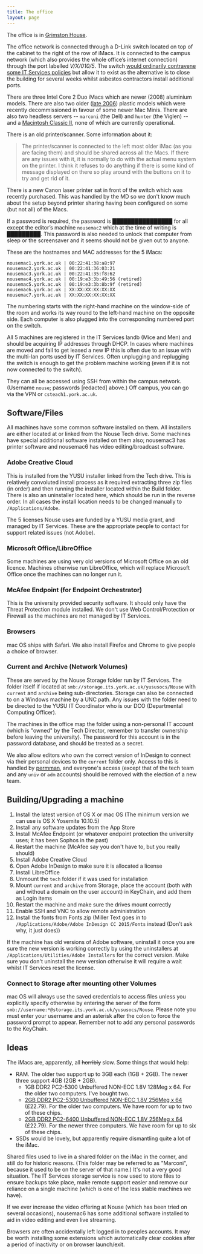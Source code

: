 ```yaml
---
title: The office
layout: page
---
```


The office is in [Grimston House](http://www.openstreetmap.org/way/60004913).

The office network is connected through a D-Link switch located on top of the cabinet to the right of the row of iMacs.
It is connected to the campus network (which also provides the whole office’s internet connection) through the port labelled _V/X/010/5_.
The switch [would ordinarily contravene some IT Services policies](http://www.york.ac.uk/it-services/connect/guidelines/) but allow it to exist as the alternative is to close the building for several weeks whilst asbestos contractors install additional ports.

There are three Intel Core 2 Duo iMacs which are newer (2008) aluminium models. There are also two older ([late 2006](http://support.apple.com/kb/Sp28)) plastic models which were recently decommissioned in favour of some newer Mac Minis.
There are also two headless servers -- `marconi` (the Dell) and `hunter` (the Viglen) -- and a [Macintosh Classic II](http://support.apple.com/kb/sp204), none of which are currently operational.

There is an old printer/scanner. Some information about it:

> The printer/scanner is connected to the left most older iMac (as you are facing them) and should be shared across all the Macs. If there are any issues with it, it is normally to do with the actual menu system on the printer. I think it refuses to do anything if there is some kind of message displayed on there so play around with the buttons on it to try and get rid of it.

There is a new Canon laser printer sat in front of the switch which was recently purchased.  This was handled by the MD so we don't know much about the setup beyond printer sharing having been configured on some (but not all) of the Macs.

If a password is required, the password is ████████████████ for all except the editor’s machine `nousemac2` which at the time of writing is █████████.
This password is also needed to unlock that computer from sleep or the screensaver and it seems should not be given out to anyone.

These are the hostnames and MAC addresses for the 5 iMacs:

    nousemac1.york.ac.uk | 00:22:41:38:a8:97
    nousemac2.york.ac.uk | 00:22:41:36:03:21
    nousemac3.york.ac.uk | 00:22:41:35:f8:62
    nousemac4.york.ac.uk | 00:19:e3:3b:49:56 (retired)
    nousemac5.york.ac.uk | 00:19:e3:3b:8b:9f (retired)
    nousemac6.york.ac.uk | XX:XX:XX:XX:XX:XX
    nousemac7.york.ac.uk | XX:XX:XX:XX:XX:XX

The numbering starts with the right-hand machine on the window-side of the room and works its way round to the left-hand machine on the opposite side. Each computer is also plugged into the corresponding numbered port on the switch.

All 5 machines are registered in the IT Services landb (Mice and Men) and should be acquiring IP addresses through DHCP. In cases where machines are moved and fail to get leased a new IP this is often due to an issue with the multi-lan ports used by IT Services.  Often unplugging and replugging the switch is enough to get the problem machine working (even if it is not now connected to the switch).

They can all be accessed using SSH from within the campus network. (Username `nouse`; passwords [redacted] above.) Off campus, you can go via the VPN or `csteach1.york.ac.uk`.

## Software/Files

All machines have some common software installed on them.  All installers are either located at or linked from the Nouse Tech drive.  Some machines have special additional software installed on them also; nousemac3 has printer software and nousemac6 has video editing/broadcast software.

### Adobe Creative Cloud

This is installed from the YUSU installer linked from the Tech drive.  This is relatively convoluted install process as it required extracting three zip files (in order) and then running the installer located within the Build folder.  There is also an uninstaller located here, which should be run in the reverse order.  In all cases the install location needs to be changed manually to `/Applications/Adobe`.

The 5 licenses Nouse uses are funded by a YUSU media grant, and managed by IT Services.  These are the appropriate people to contact for support related issues (not Adobe).

### Microsoft Office/LibreOffice
Some machines are using very old versions of Microsoft Office on an old licence.  Machines otherwise run LibreOffice, which will replace Microsoft Office once the machines can no longer run it.

### McAfee Endpoint (for Endpoint Orchestrator)

This is the university provided security software.  It should only have the Threat Protection module installed.  We don't use Web Control/Protection or Firewall as the machines are not managed by IT Services.

### Browsers
mac OS ships with Safari.  We also install Firefox and Chrome to give people a choice of browser.

### Current and Archive (Network Volumes)

These are served by the Nouse Storage folder run by IT Services.  The folder itself if located at `smb://storage.its.york.ac.uk/yususocs/Nouse` with `current` and `archive` being sub-directories.  Storage can also be connected to on a Windows machine by a UNC path.  Any issues with the folder need to be directed to the YUSU IT Coordinator who is our DCO (Departmental Computing Officer).

The machines in the office map the folder using a non-personal IT account (which is "owned" by the Tech Director, remember to transfer ownership before leaving the university).  The password for this account is in the password database, and should be treated as a secret.

We also allow editors who own the correct version of InDesign to connect via their personal devices to the `current` folder only.  Access to this is handled by [permman](http://permman.york.ac.uk), and everyone's access (except that of the tech team and any `univ` or `adm` accounts) should be removed with the election of a new team.

## Building/Upgrading a machine

1. Install the latest version of OS X or mac OS (The minimum version we can use is OS X Yosemite 10.10.5)
2. Install any software updates from the App Store
3. Install McAfee Endpoint (or whatever endpoint protection the university uses; it has been Sophos in the past)
4. Restart the machine (McAfee say you don't have to, but you really should)
5. Install Adobe Creative Cloud
6. Open Adobe InDesign to make sure it is allocated a license
7. Install LibreOffice
8. Unmount the `tech` folder if it was used for installation
9. Mount `current` and `archive` from Storage, place the account (both with and without a domain on the user account) in KeyChain, and add them as Login items
10. Restart the machine and make sure the drives mount correctly
11. Enable SSH and VNC to allow remote administration
12. Install the fonts from Fonts.zip (Miller Text goes in to `/Applications/Adobe/Adobe InDesign CC 2015/Fonts` instead (Don't ask why, it just does))

If the machine has old versions of Adobe software, uninstall it once you are sure the new version is working correctly by using the uninstallers at `/Applications/Utilities/Adobe Installers` for the correct version.  Make sure you don't uninstall the new version otherwise it will require a wait whilst IT Services reset the license.

### Connect to Storage after mounting other Volumes

mac OS will always use the saved credentials to access files unless you explicitly specify otherwise by entering the server of the form `smb://username:*@storage.its.york.ac.uk/yususocs/Nouse`.  Please note you must enter your username and an asterisk after the colon to force the password prompt to appear.  Remember not to add any personal passwords to the KeyChain.

## Ideas

The iMacs are, apparently, all <del>horribly</del> slow. Some things that would help:

* RAM. The older two support up to 3GB each (1GB + 2GB). The newer three support 4GB (2GB + 2GB).
  - 1GB DDR2 PC2-5300 Unbuffered NON-ECC 1.8V 128Meg x 64. For the older two computers. I've bought two.
  - [2GB DDR2 PC2-5300 Unbuffered NON-ECC 1.8V 256Meg x 64](http://uk.crucial.com/gbr/en/imac-%28late-2006---2*0ghz-or-2*16ghz%29/CT3331830) (£22.79). For the older two computers. We have room for up to two of these chips.
  - [2GB DDR2 PC2-6400 Unbuffered NON-ECC 1.8V 256Meg x 64](http://uk.crucial.com/gbr/en/imac-2*66ghz-intel-core-2-duo-%2820-inch%29-mb324ll-a/CT3331877) (£22.79). For the newer three computers. We have room for up to six of these chips.
* SSDs would be lovely, but apparently require dismantling quite a lot of the iMac.

Shared files used to live in a shared folder on the iMac in the corner, and still do for historic reasons. (This folder may be referred to as "Marconi", because it used to be on the server of that name.) It's not a very good situation.
The IT Services storage service is now used to store files to ensure backups take place, make remote support easier and remove our reliance on a single machine (which is one of the less stable machines we have).

If we ever increase the video offering at Nouse (which has been tried on several occasions), nousemac6 has some additional software installed to aid in video editing and even live streaming.

Browsers are often accidentally left logged in to peoples accounts.  It may be worth installing some extensions which automatically clear cookies after a period of inactivity or on browser launch/exit.
